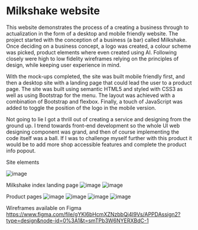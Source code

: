 # Milkshake website
This website demonstrates the process of a creating a business through to actualization in the form of a desktop and mobile friendly website. The project started with the conception of a business (a bar) called Milkshake. Once deciding on a business concept, a logo was created, a colour scheme was picked, product elements where even created using AI. Following closely were high to low fidelity wireframes relying on the principles of design, while keeping user experience in mind. 

With the mock-ups completed, the site was built mobile friendly first, and then a desktop site with a landing page that could lead the user to a product page. The site was built using semantic HTML5 and styled with CSS3 as well as using Bootstrap for the menu. The layout was achieved with a combination of Bootstrap and flexbox. Finally, a touch of JavaScript was added to toggle the position of the logo in the mobile version. 

Not going to lie I got a thrill out of creating a service and designing from the ground up. I trend towards front-end development so the whole UI web designing component was grand, and then of course implementing the code itself was a ball. If I was to challenge myself further with this product it would be to add more shop accessible features and complete the product info popout. 

Site elements

![image](https://github.com/tillyjay/milkshakeSite/assets/97525044/a264e0db-3cf8-4f4f-84f5-1c5ec1902601)

Milkshake index landing page 
![image](https://github.com/tillyjay/milkshakeSite/assets/97525044/f9ebb671-22f7-419d-abcb-31b1ee28e829)
![image](https://github.com/tillyjay/milkshakeSite/assets/97525044/c3bf0af4-3c62-455c-9a7b-aa61e8ecfb99)


Product pages
![image](https://github.com/tillyjay/milkshakeSite/assets/97525044/5775de5a-718e-4213-84bb-7e6cf7a34acd)
![image](https://github.com/tillyjay/milkshakeSite/assets/97525044/2fe0b9ea-ae51-4e4a-b14e-ac8026a9e732)
![image](https://github.com/tillyjay/milkshakeSite/assets/97525044/784b06ad-fa56-4036-91dc-04c3e6c75559)
![image](https://github.com/tillyjay/milkshakeSite/assets/97525044/a272dd13-44cb-4d6f-a856-50f7daf1b0e0)

Wireframes available on Figma
https://www.figma.com/file/gYKl6bHcmXZNzbbQj4I9Vs/APPDAssign2?type=design&node-id=0%3A1&t=smTPb3W6NYERXBdC-1
